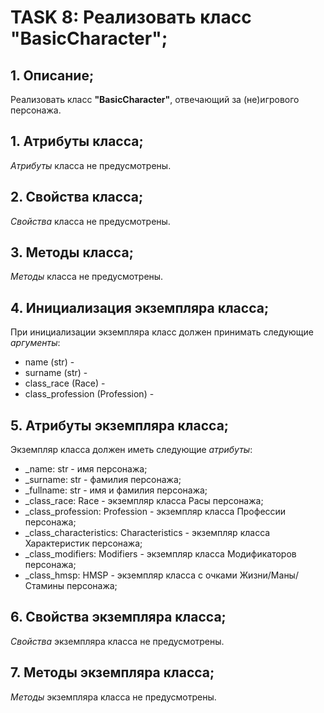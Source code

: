 # TASK 8: Реализовать класс **"BasicCharacter"**;
## 1. Описание;
Реализовать класс **"BasicCharacter"**, отвечающий за (не)игрового персонажа.

## 1. Атрибуты класса;
*Атрибуты* класса не предусмотрены.


## 2. Свойства класса;
*Свойства* класса не предусмотрены.


## 3. Методы класса;
*Методы* класса не предусмотрены.


## 4. Инициализация экземпляра класса;
При инициализации экземпляра класс должен принимать следующие *аргументы*:
* name (str) -
* surname (str) -
* class_race (Race) -
* class_profession (Profession) -

## 5. Атрибуты экземпляра класса;
Экземпляр класса должен иметь следующие *атрибуты*:
* _name: str - имя персонажа;
* _surname: str - фамилия персонажа;
* _fullname: str - имя и фамилия персонажа;
* _class_race: Race - экземпляр класса Расы персонажа;
* _class_profession: Profession - экземпляр класса Профессии персонажа;
* _class_characteristics: Characteristics - экземпляр класса Характеристик персонажа;
* _class_modifiers: Modifiers - экземпляр класса Модификаторов персонажа;
* _class_hmsp: HMSP - экземпляр класса с очками Жизни/Маны/Стамины персонажа;

## 6. Свойства экземпляра класса;
*Свойства* экземпляра класса не предусмотрены.

## 7. Методы экземпляра класса;
*Методы* экземпляра класса не предусмотрены.
